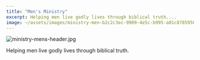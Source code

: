 ```yaml
---
title: "Men's Ministry"
excerpt: Helping men live godly lives through biblical truth....
image: ~/assets/images/ministry-men-b2c2c3ec-9909-4e5c-b995-a01c87859504.jpg
---
```


![ministry-mens-header.jpg](~/assets/images/ministry-men-b2c2c3ec-9909-4e5c-b995-a01c87859504.jpg)

Helping men live godly lives through biblical truth.
